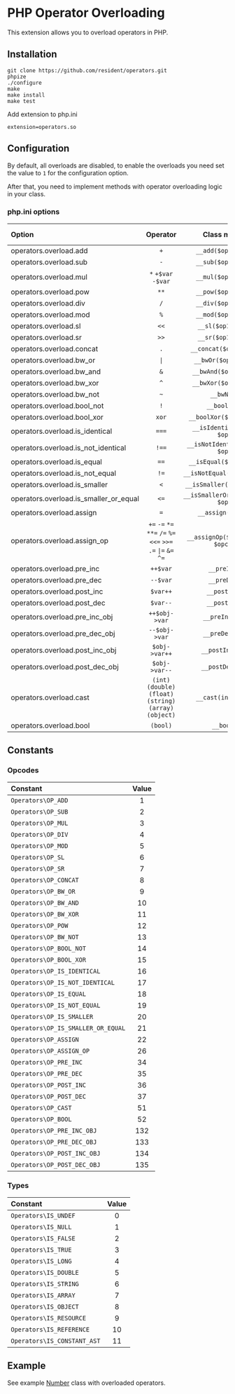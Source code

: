 # PHP Operator Overloading

This extension allows you to overload operators in PHP.

## Installation

    git clone https://github.com/resident/operators.git
    phpize
    ./configure
    make
    make install
    make test
    
Add extension to php.ini

    extension=operators.so

## Configuration

By default, all overloads are disabled, to enable the overloads you need set the value to `1` for the configuration option.

After that, you need to implement methods with operator overloading logic in your class.

### php.ini options

| Option                                 |                            Operator                             |           Class method           | Default value |
|:---------------------------------------|:---------------------------------------------------------------:|:--------------------------------:|:-------------:|
| operators.overload.add                 |                               `+`                               |       `__add($op1, $op2)`        |       0       |
| operators.overload.sub                 |                               `-`                               |       `__sub($op1, $op2)`        |       0       |
| operators.overload.mul                 |                       `*` `+$var` `-$var`                       |       `__mul($op1, $op2)`        |       0       |
| operators.overload.pow                 |                              `**`                               |       `__pow($op1, $op2)`        |       0       |
| operators.overload.div                 |                               `/`                               |       `__div($op1, $op2)`        |       0       |
| operators.overload.mod                 |                               `%`                               |       `__mod($op1, $op2)`        |       0       |
| operators.overload.sl                  |                              `<<`                               |        `__sl($op1, $op2)`        |       0       |
| operators.overload.sr                  |                              `>>`                               |        `__sr($op1, $op2)`        |       0       |
| operators.overload.concat              |                               `.`                               |      `__concat($op1, $op2)`      |       0       |
| operators.overload.bw_or               |                              `\|`                               |       `__bwOr($op1, $op2)`       |       0       |
| operators.overload.bw_and              |                               `&`                               |      `__bwAnd($op1, $op2)`       |       0       |
| operators.overload.bw_xor              |                               `^`                               |      `__bwXor($op1, $op2)`       |       0       |
| operators.overload.bw_not              |                               `~`                               |           `__bwNot()`            |       0       |
| operators.overload.bool_not            |                               `!`                               |          `__boolNot()`           |       0       |
| operators.overload.bool_xor            |                              `xor`                              |     `__boolXor($op1, $op2)`      |       0       |
| operators.overload.is_identical        |                              `===`                              |   `__isIdentical($op1, $op2)`    |       0       |
| operators.overload.is_not_identical    |                              `!==`                              |  `__isNotIdentical($op1, $op2)`  |       0       |
| operators.overload.is_equal            |                              `==`                               |     `__isEqual($op1, $op2)`      |       0       |
| operators.overload.is_not_equal        |                              `!=`                               |    `__isNotEqual($op1, $op2)`    |       0       |
| operators.overload.is_smaller          |                               `<`                               |    `__isSmaller($op1, $op2)`     |       0       |
| operators.overload.is_smaller_or_equal |                              `<=`                               | `__isSmallerOrEqual($op1, $op2)` |       0       |
| operators.overload.assign              |                               `=`                               |        `__assign($value)`        |       0       |
| operators.overload.assign_op           | `+=` `-=` `*=` `**=` `/=` `%=` `<<=` `>>=` `.=` `\|=` `&=` `^=` | `__assignOp($value, int $opcode` |       0       |
| operators.overload.pre_inc             |                            `++$var`                             |           `__preInc()`           |       0       |
| operators.overload.pre_dec             |                            `--$var`                             |           `__preDec()`           |       0       |
| operators.overload.post_inc            |                            `$var++`                             |          `__postInc()`           |       0       |
| operators.overload.post_dec            |                            `$var--`                             |          `__postDec()`           |       0       |
| operators.overload.pre_inc_obj         |                          `++$obj->var`                          |         `__preIncObj()`          |       0       |
| operators.overload.pre_dec_obj         |                          `--$obj->var`                          |         `__preDecObj()`          |       0       |
| operators.overload.post_inc_obj        |                          `$obj->var++`                          |         `__postIncObj()`         |       0       |
| operators.overload.post_dec_obj        |                          `$obj->var--`                          |         `__postDecObj()`         |       0       |
| operators.overload.cast                |  `(int)` `(double)` `(float)` `(string)` `(array)` `(object)`   |       `__cast(int $type)`        |       0       |
| operators.overload.bool                |                            `(bool)`                             |            `__bool()`            |       0       |

## Constants

### Opcodes

| Constant                           | Value |
|:-----------------------------------|:-----:|
| `Operators\OP_ADD`                 |   1   |
| `Operators\OP_SUB`                 |   2   |
| `Operators\OP_MUL`                 |   3   |
| `Operators\OP_DIV`                 |   4   |
| `Operators\OP_MOD`                 |   5   |
| `Operators\OP_SL`                  |   6   |
| `Operators\OP_SR`                  |   7   |
| `Operators\OP_CONCAT`              |   8   |
| `Operators\OP_BW_OR`               |   9   |
| `Operators\OP_BW_AND`              |  10   |
| `Operators\OP_BW_XOR`              |  11   |
| `Operators\OP_POW`                 |  12   |
| `Operators\OP_BW_NOT`              |  13   |
| `Operators\OP_BOOL_NOT`            |  14   |
| `Operators\OP_BOOL_XOR`            |  15   |
| `Operators\OP_IS_IDENTICAL`        |  16   |
| `Operators\OP_IS_NOT_IDENTICAL`    |  17   |
| `Operators\OP_IS_EQUAL`            |  18   |
| `Operators\OP_IS_NOT_EQUAL`        |  19   |
| `Operators\OP_IS_SMALLER`          |  20   |
| `Operators\OP_IS_SMALLER_OR_EQUAL` |  21   |
| `Operators\OP_ASSIGN`              |  22   |
| `Operators\OP_ASSIGN_OP`           |  26   |
| `Operators\OP_PRE_INC`             |  34   |
| `Operators\OP_PRE_DEC`             |  35   |
| `Operators\OP_POST_INC`            |  36   |
| `Operators\OP_POST_DEC`            |  37   |
| `Operators\OP_CAST`                |  51   |
| `Operators\OP_BOOL`                |  52   |
| `Operators\OP_PRE_INC_OBJ`         |  132  |
| `Operators\OP_PRE_DEC_OBJ`         |  133  |
| `Operators\OP_POST_INC_OBJ`        |  134  |
| `Operators\OP_POST_DEC_OBJ`        |  135  |

### Types

| Constant                    | Value |
|:----------------------------|:-----:|
| `Operators\IS_UNDEF`        |   0   |
| `Operators\IS_NULL`         |   1   |
| `Operators\IS_FALSE`        |   2   |
| `Operators\IS_TRUE`         |   3   |
| `Operators\IS_LONG`         |   4   |
| `Operators\IS_DOUBLE`       |   5   |
| `Operators\IS_STRING`       |   6   |
| `Operators\IS_ARRAY`        |   7   |
| `Operators\IS_OBJECT`       |   8   |
| `Operators\IS_RESOURCE`     |   9   |
| `Operators\IS_REFERENCE`    |  10   |
| `Operators\IS_CONSTANT_AST` |  11   |


## Example

See example [Number](https://github.com/resident/operators/blob/main/tests/Number.php) class with overloaded operators.